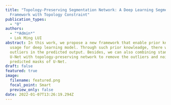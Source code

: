 ```yaml
---
title: "Topology-Preserving Segmentation Network: A Deep Learning Segmentation
  Framework with Topology Constraint"
publication_types:
  - "0"
authors:
  - "*Admin*"
  - Lok Ming LUI
abstract: In this work, we propose a new framework that enable prior knowleadge
  usage for deep learning model. Through such prior knowleadge, there will be no
  outliers in the predicted output. Besides, we can also combining standard
  U-Net with topology-preserving network to remove the outliers and noise in the
  predicted masks of U-Net.
draft: false
featured: true
image:
  filename: featured.png
  focal_point: Smart
  preview_only: false
date: 2022-01-07T13:26:19.294Z
---
```


